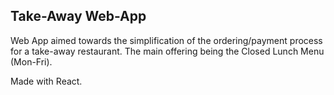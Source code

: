## Take-Away Web-App
Web App aimed towards the simplification of the ordering/payment process for a take-away restaurant. The main offering being the Closed Lunch Menu (Mon-Fri).

Made with React.